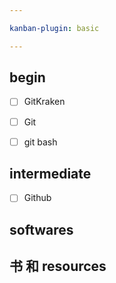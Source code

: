```yaml
---

kanban-plugin: basic

---
```


## begin

- [ ] GitKraken
- [ ] Git
- [ ] git bash


## intermediate

- [ ] Github


## softwares



## 书 和 resources



